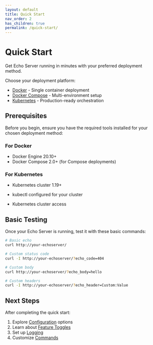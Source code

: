 ```yaml
---
layout: default
title: Quick Start
nav_order: 2
has_children: true
permalink: /quick-start/
---
```


# Quick Start

Get Echo Server running in minutes with your preferred deployment method.

Choose your deployment platform:

- [Docker](docker) - Single container deployment
- [Docker Compose](docker-compose) - Multi-environment setup
- [Kubernetes](kubernetes) - Production-ready orchestration


## Prerequisites

Before you begin, ensure you have the required tools installed for your chosen deployment method:

### For Docker
- Docker Engine 20.10+
- Docker Compose 2.0+ (for Compose deployments)

### For Kubernetes
- Kubernetes cluster 1.19+
- kubectl configured for your cluster


- Kubernetes cluster access

## Basic Testing

Once your Echo Server is running, test it with these basic commands:

```bash
# Basic echo
curl http://your-echoserver/

# Custom status code
curl -I http://your-echoserver/?echo_code=404

# Custom body
curl http://your-echoserver/?echo_body=hello

# Custom headers
curl -I http://your-echoserver/?echo_header=Custom:Value
```

## Next Steps

After completing the quick start:

1. Explore [Configuration](../configuration/) options
2. Learn about [Feature Toggles](../configuration/feature-toggle)
3. Set up [Logging](../configuration/loggers)
4. Customize [Commands](../configuration/commands)
